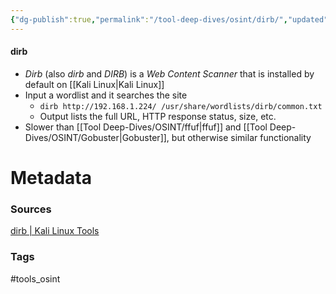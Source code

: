 ```yaml
---
{"dg-publish":true,"permalink":"/tool-deep-dives/osint/dirb/","updated":"2024-04-30T13:59:01.000-07:00"}
---
```


#### dirb
- *Dirb* (also *dirb* and *DIRB*) is a *Web Content Scanner* that is installed by default on [[Kali Linux\|Kali Linux]]
- Input a wordlist and it searches the site
	- `dirb http://192.168.1.224/ /usr/share/wordlists/dirb/common.txt`
	- Output lists the full URL, HTTP response status, size, etc.
- Slower than [[Tool Deep-Dives/OSINT/ffuf\|ffuf]] and [[Tool Deep-Dives/OSINT/Gobuster\|Gobuster]], but otherwise similar functionality






# Metadata

### Sources
[dirb | Kali Linux Tools](https://www.kali.org/tools/dirb/)
### Tags
#tools_osint 